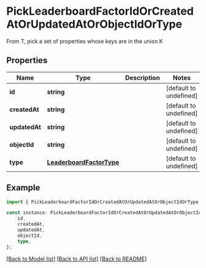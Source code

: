 # PickLeaderboardFactorIdOrCreatedAtOrUpdatedAtOrObjectIdOrType

From T, pick a set of properties whose keys are in the union K

## Properties

Name | Type | Description | Notes
------------ | ------------- | ------------- | -------------
**id** | **string** |  | [default to undefined]
**createdAt** | **string** |  | [default to undefined]
**updatedAt** | **string** |  | [default to undefined]
**objectId** | **string** |  | [default to undefined]
**type** | [**LeaderboardFactorType**](LeaderboardFactorType.md) |  | [default to undefined]

## Example

```typescript
import { PickLeaderboardFactorIdOrCreatedAtOrUpdatedAtOrObjectIdOrType } from './api';

const instance: PickLeaderboardFactorIdOrCreatedAtOrUpdatedAtOrObjectIdOrType = {
    id,
    createdAt,
    updatedAt,
    objectId,
    type,
};
```

[[Back to Model list]](../README.md#documentation-for-models) [[Back to API list]](../README.md#documentation-for-api-endpoints) [[Back to README]](../README.md)
